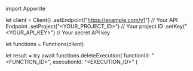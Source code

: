 import Appwrite

let client = Client()
    .setEndpoint("https://example.com/v1") // Your API Endpoint
    .setProject("<YOUR_PROJECT_ID>") // Your project ID
    .setKey("<YOUR_API_KEY>") // Your secret API key

let functions = Functions(client)

let result = try await functions.deleteExecution(
    functionId: "<FUNCTION_ID>",
    executionId: "<EXECUTION_ID>"
)

